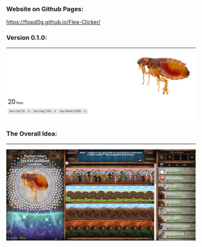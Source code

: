 ### Website on Github Pages:

https://flopd0g.github.io/Flea-Clicker/

### Version 0.1.0:

***

![image info](./images/v0.1.0.PNG)

### The Overall Idea:

***

![image info](./images/theAllPowerful.PNG)
